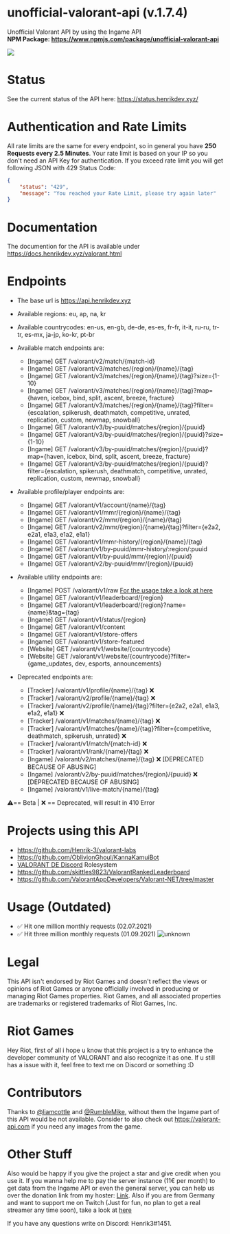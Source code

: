 # unofficial-valorant-api (v.1.7.4)
Unofficial Valorant API by using the Ingame API
<br>
**NPM Package: https://www.npmjs.com/package/unofficial-valorant-api**

<a href="https://discord.gg/X3GaVkX2YN" target="_blank"><img src="https://discordapp.com/api/guilds/704231681309278228/widget.png?style=banner2"/></a>

# Status
See the current status of the API here: https://status.henrikdev.xyz/

# Authentication and Rate Limits
All rate limits are the same for every endpoint, so in general you have **250 Requests every 2.5 Minutes**. Your rate limit is based on your IP so you don't need an API Key for authentication.
If you exceed rate limit you will get following JSON with 429 Status Code:
```json
{
    "status": "429",
    "message": "You reached your Rate Limit, please try again later"
}
```
# Documentation
The documention for the API is available under https://docs.henrikdev.xyz/valorant.html

# Endpoints
- The base url is https://api.henrikdev.xyz
- Available regions: eu, ap, na, kr
- Available countrycodes: en-us, en-gb, de-de, es-es, fr-fr, it-it, ru-ru, tr-tr, es-mx, ja-jp, ko-kr, pt-br
- Available match endpoints are:
    
  - [Ingame]  GET /valorant/v2/match/{match-id}
  - [Ingame]  GET /valorant/v3/matches/{region}/{name}/{tag}
  - [Ingame]  GET /valorant/v3/matches/{region}/{name}/{tag}?size={1-10}
  - [Ingame]  GET /valorant/v3/matches/{region}/{name}/{tag}?map={haven, icebox, bind, split, ascent, breeze, fracture}
  - [Ingame]  GET /valorant/v3/matches/{region}/{name}/{tag}?filter={escalation, spikerush, deathmatch, competitive, unrated, replication, custom, newmap, snowball}
  - [Ingame]  GET /valorant/v3/by-puuid/matches/{region}/{puuid}
  - [Ingame]  GET /valorant/v3/by-puuid/matches/{region}/{puuid}?size={1-10}
  - [Ingame]  GET /valorant/v3/by-puuid/matches/{region}/{puuid}?map={haven, icebox, bind, split, ascent, breeze, fracture}
  - [Ingame]  GET /valorant/v3/by-puuid/matches/{region}/{puuid}?filter={escalation, spikerush, deathmatch, competitive, unrated, replication, custom, newmap, snowball}
  
- Available profile/player endpoints are:

  - [Ingame]  GET /valorant/v1/account/{name}/{tag} 
  - [Ingame]  GET /valorant/v1/mmr/{region}/{name}/{tag}
  - [Ingame]  GET /valorant/v2/mmr/{region}/{name}/{tag} 
  - [Ingame]  GET /valorant/v2/mmr/{region}/{name}/{tag}?filter={e2a2, e2a1, e1a3, e1a2, e1a1}
  - [Ingame]  GET /valorant/v1/mmr-history/{region}/{name}/{tag} 
  - [Ingame]  GET /valorant/v1/by-puuid/mmr-history/:region/:puuid
  - [Ingame]  GET /valorant/v1/by-puuid/mmr/{region}/{puuid}
  - [Ingame]  GET /valorant/v2/by-puuid/mmr/{region}/{puuid}
  
- Available utility endpoints are:  
  
  - [Ingame]  POST /valorant/v1/raw [For the usage take a look at here](https://github.com/Henrik-3/unofficial-valorant-api/releases/tag/v1.7.1)
  - [Ingame]  GET /valorant/v1/leaderboard/{region}
  - [Ingame]  GET /valorant/v1/leaderboard/{region}?name={name}&tag={tag}
  - [Ingame]  GET /valorant/v1/status/{region}
  - [Ingame]  GET /valorant/v1/content
  - [Ingame]  GET /valorant/v1/store-offers
  - [Ingame]  GET /valorant/v1/store-featured
  - [Website] GET /valorant/v1/website/{countrycode}
  - [Website] GET /valorant/v1/website/{countrycode}?filter={game_updates, dev, esports, announcements}
  
- Deprecated endpoints are:
  - [Tracker] /valorant/v1/profile/{name}/{tag} ❌
  - [Tracker] /valorant/v2/profile/{name}/{tag} ❌
  - [Tracker] /valorant/v2/profile/{name}/{tag}?filter={e2a2, e2a1, e1a3, e1a2, e1a1} ❌
  - [Tracker] /valorant/v1/matches/{name}/{tag} ❌
  - [Tracker] /valorant/v1/matches/{name}/{tag}?filter={competitive, deathmatch, spikerush, unrated} ❌
  - [Tracker] /valorant/v1/match/{match-id} ❌
  - [Tracker] /valorant/v1/rank/{name}/{tag} ❌
  - [Ingame]  /valorant/v2/matches/{name}/{tag} ❌ [DEPRECATED BECAUSE OF ABUSING]
  - [Ingame]  /valorant/v2/by-puuid/matches/{region}/{puuid} ❌ [DEPRECATED BECAUSE OF ABUSING]
  - [Ingame]  /valorant/v1/live-match/{name}/{tag} 

⚠️== Beta | ❌ == Deprecated, will result in 410 Error
  
# Projects using this API
- https://github.com/Henrik-3/valorant-labs
- https://github.com/OblivionGhoul/KannaKamuiBot
- [VALORANT DE Discord](https://discord.gg/invite/HCmvsEQ) Rolesystem
- https://github.com/skittles9823/ValorantRankedLeaderboard
- https://github.com/ValorantAppDevelopers/Valorant-NET/tree/master

# Usage (Outdated)
- ✅ Hit one million monthly requests (02.07.2021)
- ✅ Hit three million monthly requests (01.09.2021)
![unknown](https://user-images.githubusercontent.com/43936184/131871951-c96adf9d-da0d-4621-8eba-17063f724e71.png)

# Legal

This API isn't endorsed by Riot Games and doesn't reflect the views or opinions of Riot Games or anyone officially involved in producing or managing Riot Games properties. Riot Games, and all associated properties are trademarks or registered trademarks of Riot Games, Inc.

# Riot Games
Hey Riot, first of all i hope u know that this project is a try to enhance the developer community of VALORANT and also recognize it as one. If u still has a issue with it, feel free to text me on Discord or something :D

# Contributors
Thanks to [@liamcottle](https://github.com/liamcottle) and [@RumbleMike](https://github.com/RumbleMike), without them the Ingame part of this API would be not available.
Consider to also check out https://valorant-api.com if you need any images from the game.

# Other Stuff
Also would be happy if you give the project a star and give credit when you use it. If you wanna help me to pay the server instance (11€ per month) to get data from the Ingame API or even the general server, you can help us over the donation link from my hoster: [Link](https://spenden.pp-h.eu/7cca1276-84ee-446f-9b07-47c668eaddfe).
Also if you are from Germany and want to support me on Twitch (Just for fun, no plan to get a real streamer any time soon), take a look at [here](https://www.twitch.tv/henrik_3)


If you have any questions write on Discord: Henrik3#1451. 
